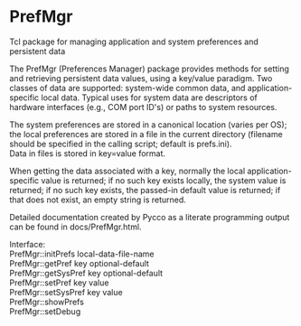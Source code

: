# PrefMgr
Tcl package for managing application and system preferences and persistent 
data

The PrefMgr (Preferences Manager) package provides methods for setting and 
retrieving persistent data values, using a key/value paradigm.  Two classes 
of data are supported: system-wide common data, and application-specific 
local data. Typical uses for system data are descriptors of hardware 
interfaces (e.g., COM port ID's) or paths to system resources.  

The system preferences are stored in a canonical location (varies per OS); 
the local preferences are stored in a file in the current directory 
(filename should be specified in the calling script; default is prefs.ini).  
Data in files is stored in key=value format.

When getting the data associated with a key, normally the local application-
specific value is returned; if no such key exists locally, the system value 
is returned; if no such key exists, the passed-in default value is returned; 
if that does not exist, an empty string is returned.

Detailed documentation created by Pycco as a literate programming output can 
be found in docs/PrefMgr.html.

Interface: <br>
  PrefMgr::initPrefs local-data-file-name <br>
  PrefMgr::getPref key optional-default <br>
  PrefMgr::getSysPref key optional-default <br>
  PrefMgr::setPref key value <br>
  PrefMgr::setSysPref key value <br>
  PrefMgr::showPrefs <br>
  PrefMgr::setDebug <br>
